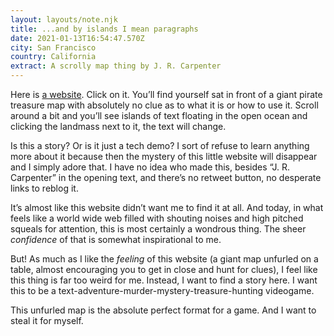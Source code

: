 ```yaml
---
layout: layouts/note.njk
title: ...and by islands I mean paragraphs
date: 2021-01-13T16:54:47.570Z
city: San Francisco
country: California
extract: A scrolly map thing by J. R. Carpenter
---
```


Here is [a website](http://luckysoap.com/andbyislands/). Click on it. You’ll find yourself sat in front of a giant pirate treasure map with absolutely no clue as to what it is or how to use it. Scroll around a bit and you’ll see islands of text floating in the open ocean and clicking the landmass next to it, the text will change.

Is this a story? Or is it just a tech demo? I sort of refuse to learn anything more about it because then the mystery of this little website will disappear and I simply adore that. I have no idea who made this, besides “J. R. Carpenter” in the opening text, and there’s no retweet button, no desperate links to reblog it.

It’s almost like this website didn’t want me to find it at all. And today, in what feels like a world wide web filled with shouting noises and high pitched squeals for attention, this is most certainly a wondrous thing. The sheer _confidence_ of that is somewhat inspirational to me.

But! As much as I like the _feeling_ of this website (a giant map unfurled on a table, almost encouraging you to get in close and hunt for clues), I feel like this thing is far too weird for me. Instead, I want to find a story here. I want this to be a text-adventure-murder-mystery-treasure-hunting videogame.

This unfurled map is the absolute perfect format for a game. And I want to steal it for myself.
